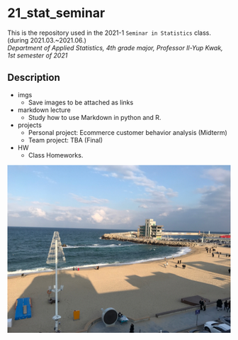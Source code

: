 # 21_stat_seminar
 This is the repository used in the 2021-1 `Seminar in Statistics` class. (during 2021.03.~2021.06.)  
 *Department of Applied Statistics, 4th grade major, Professor Il-Yup Kwak, 1st semester of 2021*
 
## Description
* imgs
  * Save images to be attached as links
* markdown lecture
  * Study how to use Markdown in python and R. 
* projects
  * Personal project: Ecommerce customer behavior analysis (Midterm)
  * Team project: TBA (Final)
* HW
  * Class Homeworks.

![sea](imgs/sea.jpg)
